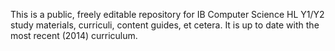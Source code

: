 This is a public, freely editable repository for IB Computer Science HL Y1/Y2 study materials, curriculi, content guides, et cetera. 
It is up to date with the most recent (2014) curriculum.
